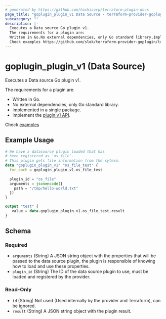 ```yaml
---
# generated by https://github.com/hashicorp/terraform-plugin-docs
page_title: "goplugin_plugin_v1 Data Source - terraform-provider-goplugin"
subcategory: ""
description: |-
  Executes a Data source Go plugin v1.
  The requirements for a plugin are:
  Written in Go.No external dependencies, only Go standard library.Implemented in a single package.Implement the plugin v1 API https://github.com/slok/terraform-provider-goplugin/tree/main/pkg/api/v1.
  Check examples https://github.com/slok/terraform-provider-goplugin/tree/main/examples
---
```


# goplugin_plugin_v1 (Data Source)

Executes a Data source Go plugin v1.

The requirements for a plugin are:

- Written in Go.
- No external dependencies, only Go standard library.
- Implemented in a single package.
- Implement the [plugin v1 API](https://github.com/slok/terraform-provider-goplugin/tree/main/pkg/api/v1).

Check [examples](https://github.com/slok/terraform-provider-goplugin/tree/main/examples)

## Example Usage

```terraform
# We have a datasource plugin loaded that has
# been registered as `os_file`.
# This plugin gets file information from the sytesm.
data "goplugin_plugin_v1" "os_file_test" {
  for_each = goplugin_plugin_v1.os_file_test
  
  plugin_id = "os_file"
  arguments = jsonencode({
    path = "/tmp/hello-world.txt"
  })
}

output "test" {
   value = data.goplugin_plugin_v1.os_file_test.result
}
```

<!-- schema generated by tfplugindocs -->
## Schema

### Required

- `arguments` (String) A JSON string object with the properties that will be passed to the data source
							  plugin, the plugin is responsible of knowing how to load and use these properties.
- `plugin_id` (String) The ID of the data source plugin to use, must be loaded and registered by the provider.

### Read-Only

- `id` (String) Not used (Used internally by the provider and Terraform), can be ignored.
- `result` (String) A JSON string object with the plugin result.


